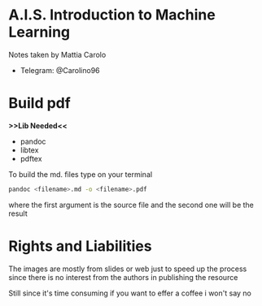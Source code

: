 # A.I.S. Introduction to Machine Learning

Notes taken by Mattia Carolo

- Telegram: @Carolino96

# Build pdf
 
**>>Lib Needed<<**

- pandoc
- libtex
- pdftex

To build the md. files type on your terminal

``` bash
pandoc <filename>.md -o <filename>.pdf
```

where the first argument is the source file and the second one will be the result

# Rights and Liabilities

The images are mostly from slides or web just to speed up the process since there is no interest from the authors in publishing the resource

Still since it's time consuming if you want to effer a coffee i won't say no